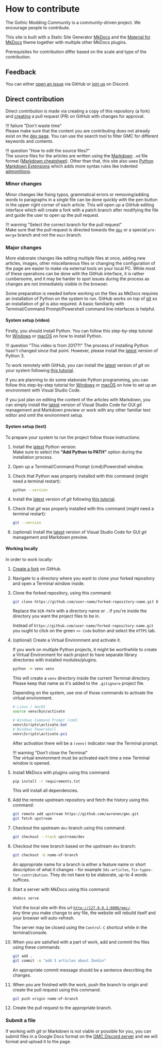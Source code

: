 # How to contribute
The Gothic Modding Community is a community-driven project. We encourage people to contribute.

This site is built with a Static Site Generator [MkDocs](https://www.mkdocs.org/) and the [Material for MkDocs](https://squidfunk.github.io/mkdocs-material/) theme together with multiple other MkDocs plugins.

Prerequisites for contribution differ based on the scale and type of the contribution.

## Feedback
You can either [open an issue](https://github.com/auronen/gmc/issues) via GitHub or [join us](https://discord.gg/mCpS5b5SUY) on Discord.

## Direct contribution
Direct contribution is made via creating a copy of this repository (a fork) and [creating](https://github.com/auronen/gmc/pulls) a pull request (PR) on GitHub with changes for approval.

!!! failure "Don't waste time"  
Please make sure that the content you are contributing does not already exist on the [dev page](https://gmc.cokoliv.eu/). You can use the search tool to filter GMC for different keywords and contents.

!!! question "How to edit the source files?"  
The source files for the articles are written using the [Markdown](https://en.wikipedia.org/wiki/Markdown) `.md` file format ([Markdown cheatsheet](https://www.markdownguide.org/cheat-sheet)). Other than that, this site also uses [Python Markdown Extensions](https://python-markdown.github.io/extensions/) which adds more syntax rules like indented [admonitions](https://python-markdown.github.io/extensions/admonition/).

### Minor changes
Minor changes like fixing typos, grammatical errors or removing/adding words to paragraphs in a _single_ file can be done quickly with the pen button in the upper right corner of each article. This will open up a GitHub editing interface which will create a fork with a patch branch after modifying the file and guide the user to open up the pull request.

!!! warning "Select the correct branch for the pull request"  
Make sure that the pull request is directed towards the [`dev`](https://github.com/auronen/gmc/tree/dev) or a special `pre-merge` branch and not the `main` branch.

### Major changes
More elaborate changes like editing multiple files at once, adding new articles, images, other miscellaneous files or changing the configuration of the page are easier to make via external tools on your local PC. While most of these operations can be done with the GitHub interface, it is rather cumbersome, and it may be harder to spot issues during the process as changes are not immediately visible in the browser.

Some preparation is needed before working on the files as MkDocs requires an installation of Python on the system to run. GitHub works on top of [git](https://git-scm.com/book/en/v2/Getting-Started-About-Version-Control) so an installation of _git_ is also required. A basic familiarity with Terminal/Command Prompt/Powershell command line interfaces is helpful.

#### System setup (video)
Firstly, you should install Python. You can follow this step-by-step tutorial for [Windows](https://youtu.be/YYXdXT2l-Gg?t=351) or [macOS](https://youtu.be/YYXdXT2l-Gg?t=85) on how to install Python.

!!! question "This video is from 2017?!"
The process of installing Python hasn't changed since that point. However, please install the [latest](https://www.python.org/downloads/) version of Python 3.

To work remotely with GitHub, you can install the [latest](https://git-scm.com/downloads) version of _git_ on your system following [this tutorial](https://www.atlassian.com/git/tutorials/install-git).

If you are planning to do some elaborate Python programming, you can follow this step-by-step tutorial for [Windows](https://www.youtube.com/watch?v=-nh9rCzPJ20) or [macOS](https://www.youtube.com/watch?v=06I63_p-2A4) on how to set up an environment with Visual Studio Code.

If you just plan on editing the content of the articles with Markdown, you can simply install the [latest](https://code.visualstudio.com/Download) version of Visual Studio Code for GUI _git_ management and Markdown preview or work with any other familiar text editor and omit the environment setup.

#### System setup (text)
To prepare your system to run the project follow those instructions:

1. Install the [latest][python-download] Python version.  
   Make sure to select the **"Add Python to PATH"** option during the installation process.

2. Open up a Terminal/Command Prompt (cmd)/Powershell window.

3. Check that Python was properly installed with this command (might need a terminal restart):

    ```bash
    python --version
    ```

4. Install the [latest][git-download] version of _git_ following [this tutorial](https://www.atlassian.com/git/tutorials/install-git).

5. Check that _git_ was properly installed with this command (might need a terminal restart):

    ```bash
    git --version
    ```

6. (optional) Install the [latest](https://code.visualstudio.com/Download) version of Visual Studio Code for GUI _git_ management and Markdown preview.

#### Working locally
In order to work locally:

1. [Create a fork](https://github.com/auronen/gmc/fork) on GitHub.
2. Navigate to a directory where you want to clone your forked repository and open a Terminal window inside.
3. Clone the forked repository, using this command:

    ```bash
    git clone https://github.com/user-name/forked-repository-name.git DIR-PATH
    ```

   Replace the `DIR-PATH` with a directory name or `.` if you're inside the directory you want the project files to be in.

   Instead of `https://github.com/user-name/forked-repository-name.git` you ought to click on the green `<> Code` button and select the `HTTPS` tab.

4. (optional) Create a Virtual Environment and activate it.

   If you work on multiple Python projects, it might be worthwhile to create a Virtual Environment for each project to have separate library directories with installed modules/plugins.

    ```bash
    python -m venv venv
    ```

   This will create a `venv` directory inside the current Terminal directory. Please keep that name as it's added to the `.gitignore` project file.

   Depending on the system, use one of those commands to activate the virtual environment.

    ```bash title="Linux"
    # Linux / macOS
    source venv/bin/activate
    ```
    ```powershell title="Windows"
    # Windows Command Prompt (cmd)
    venv\Scripts\activate.bat
    # Windows Powershell
    venv\Scripts\activate.ps1
    ```

   After activation there will be a `(venv)` indicator near the Terminal prompt.

   !!! warning "Don't close the Terminal"  
   The virtual environment must be activated each time a new Terminal window is opened.

5. Install MkDocs with plugins using this command:

    ```bash
    pip install -r requirements.txt
    ```

   This will install all dependencies.

6. Add the remote upstream repository and fetch the history using this command:

    ```bash
    git remote add upstream https://github.com/auronen/gmc.git
    git fetch upstream
    ```

7. Checkout the upstream `dev` branch using this command:

    ```bash
    git checkout --track upstream/dev
    ```

8. Checkout the new branch based on the upstream `dev` branch:

    ```bash
    git checkout -b name-of-branch
    ```

   An appropriate name for a branch is either a feature name or short description of what it changes - for example `3ds-articles`, `fix-typos-for-contribution`. They do not have to be elaborate, up-to 4 words suffices.

9. Start a server with MkDocs using this command:

    ```bash
    mkdocs serve
    ```

   Visit the local site with this url [`http://127.0.0.1:8000/gmc/`](http://127.0.0.1:8000/gmc/).  
   Any time you make change to any file, the website will rebuild itself and your browser will auto-refresh.

   The server may be closed using the `Control-C` shortcut while in the terminal/console.

10. When you are satisfied with a part of work, add and commit the files using these commands:

    ```bash
    git add .
    git commit -m "add 3 articles about ZenGin"
    ```

    An appropriate commit message should be a sentence describing the changes.

11. When you are finished with the work, push the branch to origin and create the pull request using this command:

    ```bash
    git push origin name-of-branch
    ```

12. Create the pull request to the appropriate branch.

### Submit a file
If working with _git_ or Markdown is not viable or possible for you, you can submit files in a Google Docs format on the [GMC Discord server][gmc-discord] and we will format and upload it to the page.

[gmc-discord]: https://discord.gg/mCpS5b5SUY
[git-download]: https://git-scm.com/downloads
[python-download]: https://www.python.org/downloads/
